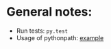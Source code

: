 # General notes:

* Run tests: `py.test`
* Usage of pythonpath: [example](https://docs.pytest.org/en/7.0.x/reference/reference.html#confval-pythonpath)
